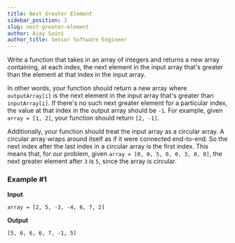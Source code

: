 ```yaml
---
title: Next Greater Element
sidebar_position: 3
slug: next-greater-element
author: Ajay Saini
author_title: Senior Software Engineer
---
```


Write a function that takes in an array of integers and returns a new array containing, at each index, the next element in the input array that's greater than the element at that index in the input array.

In other words, your function should return a new array where `outputArray[i]` is the next element in the input array that's greater than `inputArray[i]`. If there's no such next greater element for a particular index, the value at that index in the output array should be `-1`. For example, given `array = [1, 2]`, your function should return `[2, -1]`.

Additionally, your function should treat the input array as a circular array. A circular array wraps around itself as if it were connected end-to-end. So the next index after the last index in a circular array is the first index. This means that, for our problem, given `array = [0, 0, 5, 0, 0, 3, 0, 0]`, the next greater element after `3` is `5`, since the array is circular.

### Example #1
**Input**
```
array = [2, 5, -3, -4, 6, 7, 2]
```

**Output**
```
[5, 6, 6, 6, 7, -1, 5]
```